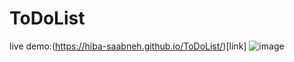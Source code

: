 # ToDoList
live demo:(https://hiba-saabneh.github.io/ToDoList/)[link]
![image](https://github.com/Hiba-Saabneh/ToDoList/assets/121882823/63ebc101-7f7c-46e6-9557-a100a25360d3)
